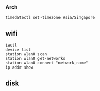 ### Arch

`timedatectl set-timezone Asia/Singapore`

## wifi

```
iwctl
device list
station wlan0 scan
station wlan0 get-networks
station wlan0 connect "network_name"
ip addr show
```

## disk

```

```
